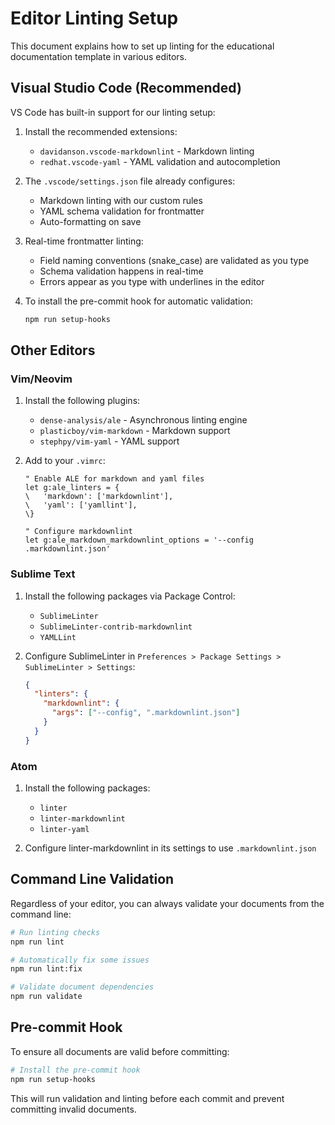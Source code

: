 # Editor Linting Setup

This document explains how to set up linting for the educational documentation template in various editors.

## Visual Studio Code (Recommended)

VS Code has built-in support for our linting setup:

1. Install the recommended extensions:
   - `davidanson.vscode-markdownlint` - Markdown linting
   - `redhat.vscode-yaml` - YAML validation and autocompletion

2. The `.vscode/settings.json` file already configures:
   - Markdown linting with our custom rules
   - YAML schema validation for frontmatter
   - Auto-formatting on save

3. Real-time frontmatter linting:
   - Field naming conventions (snake_case) are validated as you type
   - Schema validation happens in real-time
   - Errors appear as you type with underlines in the editor

4. To install the pre-commit hook for automatic validation:

   ```bash
   npm run setup-hooks
   ```

## Other Editors

### Vim/Neovim

1. Install the following plugins:
   - `dense-analysis/ale` - Asynchronous linting engine
   - `plasticboy/vim-markdown` - Markdown support
   - `stephpy/vim-yaml` - YAML support

2. Add to your `.vimrc`:

   ```vim
   " Enable ALE for markdown and yaml files
   let g:ale_linters = {
   \   'markdown': ['markdownlint'],
   \   'yaml': ['yamllint'],
   \}
   
   " Configure markdownlint
   let g:ale_markdown_markdownlint_options = '--config .markdownlint.json'
   ```

### Sublime Text

1. Install the following packages via Package Control:
   - `SublimeLinter`
   - `SublimeLinter-contrib-markdownlint`
   - `YAMLLint`

2. Configure SublimeLinter in `Preferences > Package Settings > SublimeLinter > Settings`:

   ```json
   {
     "linters": {
       "markdownlint": {
         "args": ["--config", ".markdownlint.json"]
       }
     }
   }
   ```

### Atom

1. Install the following packages:
   - `linter`
   - `linter-markdownlint`
   - `linter-yaml`

2. Configure linter-markdownlint in its settings to use `.markdownlint.json`

## Command Line Validation

Regardless of your editor, you can always validate your documents from the command line:

```bash
# Run linting checks
npm run lint

# Automatically fix some issues
npm run lint:fix

# Validate document dependencies
npm run validate
```

## Pre-commit Hook

To ensure all documents are valid before committing:

```bash
# Install the pre-commit hook
npm run setup-hooks
```

This will run validation and linting before each commit and prevent committing invalid documents.
